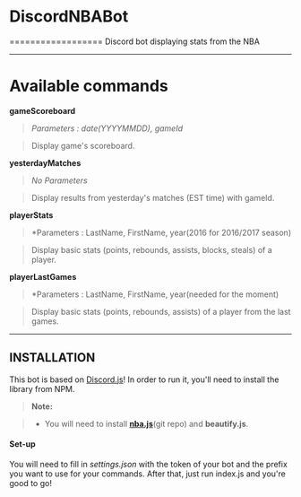 # DiscordNBABot
==================
Discord bot displaying stats from the NBA

-----------

# Available commands

**gameScoreboard**

 >*Parameters : date(YYYYMMDD), gameId*
 
 >Display game's scoreboard.
 
**yesterdayMatches**

 >*No Parameters*
 
 >Display results from yesterday's matches (EST time) with gameId.
 
**playerStats**

 >*Parameters : LastName, FirstName, year(2016 for 2016/2017 season)
 
 >Display basic stats (points, rebounds, assists, blocks, steals) of a player.
 
 **playerLastGames**

 >*Parameters : LastName, FirstName, year(needed for the moment)
 
 >Display basic stats (points, rebounds, assists) of a player from the last games.

----------

INSTALLATION
-------------

This bot is based on [Discord.js](https://discord.js.org/)! In order to run it, you'll need to install the library from NPM.

> **Note:**

> - You will need to install **[nba.js](https://github.com/kshvmdn/nba.js/)**(git repo) and **beautify.js**.

#### <i class="icon-file"></i> Set-up

You will need to fill in *settings.json* with the token of your bot and the prefix you want to use for your commands. After that, just run index.js and you're good to go!
